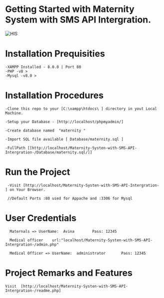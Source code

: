 # Getting Started with Maternity System with SMS API Intergration.
<img
  src="https://github.com/EmmanuelMmanda/Maternity-Systen-with-SMS-API-Intergration-/blob/main/maternalsgit.PNG"
  alt="HIS"
  title="Herbal Information System"
  style="display: inline-block; margin: 0 auto; max-width: 700px">

# Installation Prequisities
    -XAMPP Installed - 8.0.0 | Port 80  
    -PHP -v8 >
    -Mysql -v8.0 > 
    

# Installation Procedures

    -Clone this repo to your [C:\xampp\htdocs\ ] directory in yout Local Machine.
    
    -Setup your Database - [http://localhost/phpmyadmin/]
    
    -Create database named  "maternity "
    
    -Import SQL file available [ Database/maternity.sql ]
    
    -FullPath [[http://localhost/Maternity-Systen-with-SMS-API-Intergration-/Database/maternity.sql/]]

# Run the Project
     -Visit [http://localhost/Maternity-Systen-with-SMS-API-Intergration- ] on Your Browser.

     //Default Ports :80 used for Appache and :3306 for Mysql

# User Credentials 

      Maternals => UserName:  Avina        Pass: 12345
      
      Medical officer    url:"localhost/Maternity-Systen-with-SMS-API-Intergration-/admin.php" 
      
      Medical Officer => UserName:  administrator       Pass: 12345
       
       
# Project Remarks and Features
    Visit  [http://localhost/Maternity-Systen-with-SMS-API-Intergration-/readme.php]


   

